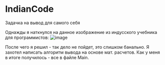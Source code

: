 # IndianCode

Задачка на вывод для самого себя

Однажды я наткнулся на данное изображение из индусского учебника для программистов: 
![image](https://user-images.githubusercontent.com/93072638/160418605-79df6566-4bbe-4456-b8f4-1655ead93b2e.png)

После чего я решил - так дело не пойдет, это слишком банально. 
Я захотел написать алгоритм вывода на основе мат. расчетов. 
Как у меня в итоге получилось - все в файле Main.
